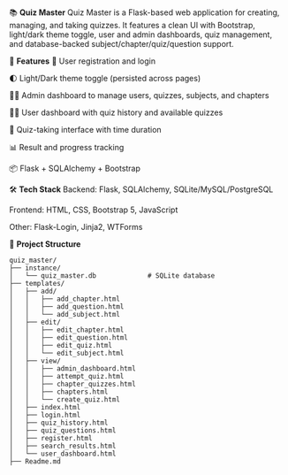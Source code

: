 📚 **Quiz Master**
Quiz Master is a Flask-based web application for creating, managing, and taking quizzes. It features a clean UI with Bootstrap, light/dark theme toggle, user and admin dashboards, quiz management, and database-backed subject/chapter/quiz/question support.

🚀 **Features**
🔐 User registration and login

🌓 Light/Dark theme toggle (persisted across pages)

🧑‍🏫 Admin dashboard to manage users, quizzes, subjects, and chapters

🧑‍🎓 User dashboard with quiz history and available quizzes

🧠 Quiz-taking interface with time duration

📊 Result and progress tracking

📦 Flask + SQLAlchemy + Bootstrap

🛠️ **Tech Stack**
Backend: Flask, SQLAlchemy, SQLite/MySQL/PostgreSQL

Frontend: HTML, CSS, Bootstrap 5, JavaScript

Other: Flask-Login, Jinja2, WTForms

📁 **Project Structure**
~~~plaintext
quiz_master/
├── instance/
│   └── quiz_master.db             # SQLite database
├── templates/
│   ├── add/
│   │   ├── add_chapter.html
│   │   ├── add_question.html
│   │   └── add_subject.html
│   ├── edit/
│   │   ├── edit_chapter.html
│   │   ├── edit_question.html
│   │   ├── edit_quiz.html
│   │   └── edit_subject.html
│   ├── view/
│   │   ├── admin_dashboard.html
│   │   ├── attempt_quiz.html
│   │   ├── chapter_quizzes.html
│   │   ├── chapters.html
│   │   └── create_quiz.html
│   ├── index.html
│   ├── login.html
│   ├── quiz_history.html
│   ├── quiz_questions.html
│   ├── register.html
│   ├── search_results.html
│   └── user_dashboard.html
├── Readme.md

